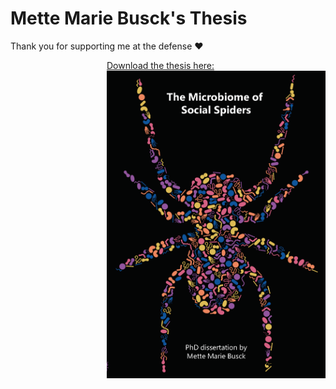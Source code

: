 # Mette Marie Busck's Thesis

Thank you for supporting me at the defense ❤️

<a href="./MMB_thesis.pdf" style="float: right">
  Download the thesis here:</br>
  <img src="cover.png" title="Thesis" width = 350>
</a>
  

